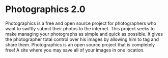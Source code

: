 # Photographics 2.0
 Photographics is a free and open source project for photographers who want to swiftly submit their photos to the internet. This project seeks to make managing your photographs as simple and quick as possible. It gives the photographer total control over his images by allowing him to tag and share them. Photographics is an open source project that is completely free! A site where you may save all of your images in one location.
